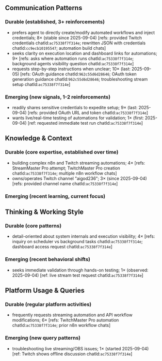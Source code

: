 ## Communication Patterns
### Durable (established, 3+ reinforcements)
- prefers agent to directly create/modify automated workflows and inject credentials; 8× (stable since 2025-09-04) [refs: provided Twitch credentials chatId:`ac75338f7f314e`; rewritten JSON with credentials chatId:`cc9ecb10195547`; automation build chats]
- seeks clarity on execution location and dashboard links for automations; 9× [refs: asks where automation runs chatId:`ac75338f7f314e`; background agents visibility question chatId:`ac75338f7f314e`]
- requests step-by-step instructions when unclear; 10× (last: 2025-09-05) [refs: OAuth guidance chatId:`962c55d6d28646`; OAuth token generation guidance chatId:`962c55d6d28646`; troubleshooting stream setup chatId:`ac75338f7f314e`]

### Emerging (new signals, 1-2 reinforcements)
- readily shares sensitive credentials to expedite setup; 9× (last: 2025-09-04) [refs: provided OAuth URL and token chatId:`ac75338f7f314e`]
- wants live/real-time testing of automations for validation; 1× (first: 2025-09-04) [ref: requested immediate test run chatId:`ac75338f7f314e`]

## Knowledge & Context
### Durable (core expertise, established over time)
- building complex n8n and Twitch streaming automations; 4× [refs: StreamMaster Pro attempt; TwitchMaster Pro creation chatId:`ac75338f7f314e`; multiple n8n workflow chats]
- owns/operates Twitch channel "aigod236"; 3× (since 2025-09-04) [refs: provided channel name chatId:`ac75338f7f314e`]

### Emerging (recent learning, current focus)

## Thinking & Working Style
### Durable (core patterns)
- detail-oriented about system internals and execution visibility; 4× [refs: inquiry on scheduler vs background tasks chatId:`ac75338f7f314e`; dashboard access request chatId:`ac75338f7f314e`]

### Emerging (recent behavioral shifts)
- seeks immediate validation through hands-on testing; 1× (observed: 2025-09-04) [ref: live stream test request chatId:`ac75338f7f314e`]

## Platform Usage & Queries
### Durable (regular platform activities)
- frequently requests streaming automation and API workflow modifications; 6× [refs: TwitchMaster Pro automation chatId:`ac75338f7f314e`; prior n8n workflow chats]

### Emerging (new query patterns)
- troubleshooting live streaming/OBS issues; 1× (started 2025-09-04) [ref: Twitch shows offline discussion chatId:`ac75338f7f314e`]